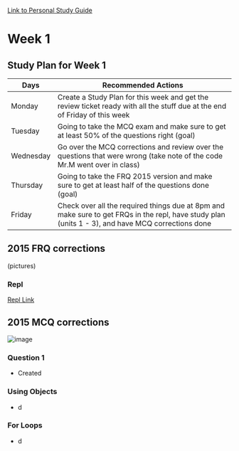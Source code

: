 [Link to Personal Study Guide]()

# **Week 1**

## Study Plan for Week 1

| Days | Recommended Actions |
| ------ | ----- |
| Monday | Create a Study Plan for this week and get the review ticket ready with all the stuff due at the end of Friday of this week | 
| Tuesday | Going to take the MCQ exam and make sure to get at least 50% of the questions right (goal) |
| Wednesday | Go over the MCQ corrections and review over the questions that were wrong (take note of the code Mr.M went over in class) |  
| Thursday | Going to take the FRQ 2015 version and make sure to get at least half of the questions done (goal) | 
| Friday | Check over all the required things due at 8pm and make sure to get FRQs in the repl, have study plan (units 1 - 3), and have MCQ corrections done | 

## 2015 FRQ corrections
(pictures) 

### Repl
[Repl Link](https://replit.com/@ridhimainukurti/APCompSciFRQRepl#Main.java)

## 2015 MCQ corrections 
![image](https://user-images.githubusercontent.com/45546576/165128631-9caa239a-ad90-4d04-87cb-8ba145aebbc4.png)

### **Question 1**
* Created 

### **Using Objects**
* d

### **For Loops**
* d

